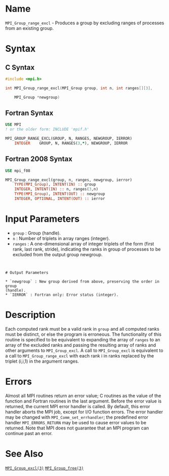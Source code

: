 # Name

`MPI_Group_range_excl` - Produces a group by excluding ranges of
processes from an existing group.

# Syntax

## C Syntax

```c
#include <mpi.h>

int MPI_Group_range_excl(MPI_Group group, int n, int ranges[][3],

    MPI_Group *newgroup)
```

## Fortran Syntax

```fortran
USE MPI
! or the older form: INCLUDE 'mpif.h'

MPI_GROUP_RANGE_EXCL(GROUP, N, RANGES, NEWGROUP, IERROR)
    INTEGER    GROUP, N, RANGES(3,*), NEWGROUP, IERROR
```

## Fortran 2008 Syntax

```fortran
USE mpi_f08

MPI_Group_range_excl(group, n, ranges, newgroup, ierror)
    TYPE(MPI_Group), INTENT(IN) :: group
    INTEGER, INTENT(IN) :: n, ranges(3,n)
    TYPE(MPI_Group), INTENT(OUT) :: newgroup
    INTEGER, OPTIONAL, INTENT(OUT) :: ierror
```


# Input Parameters

* `group` : Group (handle).
* `n` : Number of triplets in array ranges (integer).
* `ranges` : A one-dimensional array of integer triplets of the form (first rank,
last rank, stride), indicating the ranks in group of processes to be
excluded from the output group newgroup.
```


# Output Parameters

* `newgroup` : New group derived from above, preserving the order in group
(handle).
* `IERROR` : Fortran only: Error status (integer).
```


# Description

Each computed rank must be a valid rank in `group` and all computed ranks
must be distinct, or else the program is erroneous.
The functionality of this routine is specified to be equivalent to
expanding the array of `ranges` to an array of the excluded ranks and
passing the resulting array of ranks and other arguments to
`MPI_Group_excl`. A call to `MPI_Group_excl` is equivalent to a call to
`MPI_Group_range_excl` with each rank i in ranks replaced by the triplet
(i,i,1) in the argument ranges.

# Errors

Almost all MPI routines return an error value; C routines as the value
of the function and Fortran routines in the last argument.
Before the error value is returned, the current MPI error handler is
called. By default, this error handler aborts the MPI job, except for
I/O function errors. The error handler may be changed with
`MPI_Comm_set_errhandler`; the predefined error handler `MPI_ERRORS_RETURN`
may be used to cause error values to be returned. Note that MPI does not
guarantee that an MPI program can continue past an error.

# See Also

[`MPI_Group_excl(3)`](./?file=MPI_Group_excl.md)
[`MPI_Group_free(3)`](./?file=MPI_Group_free.md)

